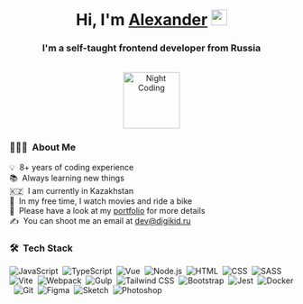 <div align="center">
<h1>Hi, I'm <a href="https://dev.digikid.ru/">Alexander</a> <img src="https://media.giphy.com/media/hvRJCLFzcasrR4ia7z/giphy.gif" width="28"></h1>
<h3>I'm a self-taught frontend developer from Russia</h3>
<br>
<img alt="Night Coding" width="100" src="https://media.giphy.com/media/M9gbBd9nbDrOTu1Mqx/giphy.gif" />
</div>


### 👨🏻‍💻 &nbsp;About Me

💡 &nbsp;8+ years of coding experience\
📚 &nbsp;Always learning new things\
🇰🇿 &nbsp;I am currently in Kazakhstan\
🚴 &nbsp;In my free time, I watch movies and ride a bike\
🚀 &nbsp;Please have a look at my [portfolio](https://dev.digikid.ru) for more details\
✍️ &nbsp;You can shoot me an email at [dev@digikid.ru](mailto:dev@digikid.ru)

### 🛠 &nbsp;Tech Stack

![JavaScript](https://img.shields.io/badge/-JavaScript-0969DA?style=for-the-badge&logo=javascript&logoColor=FFFFFF)&nbsp;
![TypeScript](https://img.shields.io/badge/-TypeScript-0969DA?style=for-the-badge&logo=typescript&logoColor=FFFFFF)&nbsp;
![Vue](https://img.shields.io/badge/Vue.js-0969DA?style=for-the-badge&logo=vue.js&logoColor=FFFFFF)&nbsp;
![Node.js](https://img.shields.io/badge/-Node.js-0969DA?style=for-the-badge&logo=node.js&logoColor=FFFFFF)&nbsp;
![HTML](https://img.shields.io/badge/-HTML-0969DA?style=for-the-badge&logo=HTML5&logoColor=FFFFFF)&nbsp;
![CSS](https://img.shields.io/badge/-CSS-0969DA?style=for-the-badge&logo=CSS3&logoColor=FFFFFF)&nbsp;
![SASS](https://img.shields.io/badge/-SASS-0969DA?style=for-the-badge&logo=sass&logoColor=FFFFFF)&nbsp;
![Vite](https://img.shields.io/badge/-Vite-0969DA?style=for-the-badge&logo=vite&logoColor=FFFFFF)&nbsp;
![Webpack](https://img.shields.io/badge/-Webpack-0969DA?style=for-the-badge&logo=Webpack&logoColor=FFFFFF)&nbsp;
![Gulp](https://img.shields.io/badge/-Gulp-0969DA?style=for-the-badge&logo=gulp&logoColor=FFFFFF)&nbsp;
![Tailwind CSS](https://img.shields.io/badge/-Tailwind-0969DA?style=for-the-badge&logo=tailwindcss&logoColor=FFFFFF)&nbsp;
![Bootstrap](https://img.shields.io/badge/-Bootstrap-0969DA?style=for-the-badge&logo=bootstrap&logoColor=FFFFFF)&nbsp;
![Jest](https://img.shields.io/badge/-Jest-0969DA?style=for-the-badge&logo=jest&logoColor=FFFFFF)&nbsp;
![Docker](https://img.shields.io/badge/-Docker-0969DA?style=for-the-badge&logo=docker&logoColor=FFFFFF)&nbsp;
![Git](https://img.shields.io/badge/-Git-0969DA?style=for-the-badge&logo=git&logoColor=FFFFFF)&nbsp;
![Figma](https://img.shields.io/badge/-Figma-0969DA?style=for-the-badge&logo=figma&logoColor=FFFFFF)&nbsp;
![Sketch](https://img.shields.io/badge/-Sketch-0969DA?style=for-the-badge&logo=sketch&logoColor=FFFFFF)&nbsp;
![Photoshop](https://img.shields.io/badge/-Photoshop-0969DA?style=for-the-badge&logo=adobe-photoshop&logoColor=FFFFFF)&nbsp;
